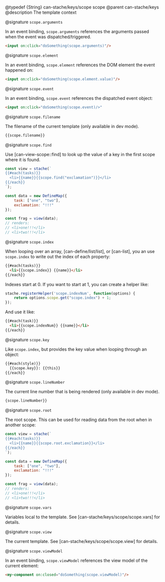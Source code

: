 @typedef {String} can-stache/keys/scope scope
@parent can-stache/keys
@description The template context

@signature `scope.arguments`

In an event binding, `scope.arguments` references the arguments passed when the event was dispatched/triggered.

```html
<input on:click="doSomething(scope.arguments)"/>
```

@signature `scope.element`

In an event binding, `scope.element` references the DOM element the event happened on:

```html
<input on:click="doSomething(scope.element.value)"/>
```

@signature `scope.event`

In an event binding, `scope.event` references the dispatched event object:

```html
<input on:click="doSomething(scope.event)/>"
```

@signature `scope.filename`

The filename of the current template (only available in dev mode).

```html
{{scope.filename}}
```

@signature `scope.find`

Use [can-view-scope::find] to look up the value of a key in the first scope where it is found.

```js
const view = stache(`
{{#each(tasks)}}
  <li>{{name}}{{scope.find("exclamation")}}</li>
{{/each}}
`);

const data = new DefineMap({
	task: ["one", "two"],
	exclamation: "!!!"
});

const frag = view(data);
// renders:
// <li>one!!!</li>
// <li>two!!!</li>
```

@signature `scope.index`

When looping over an array, [can-define/list/list], or [can-list], you an use `scope.index` to write out the index of each property:

```html
{{#each(tasks)}}
  <li>{{scope.index}} {{name}}</li>
{{/each}}
```

Indexes start at 0.  If you want to start at 1, you can create a helper like:

```js
stache.registerHelper('scope.indexNum', function(options) {
	return options.scope.get("scope.index") + 1;
});
```

And use it like:

```html
{{#each(task)}}
  <li>{{scope.indexNum}} {{name}}</li>
{{/each}}
```

@signature `scope.key`

Like `scope.index`, but provides the key value when looping through an object:

```html
{{#each(style)}}
  {{scope.key}}: {{this}}
{{/each}}
```

@signature `scope.lineNumber`

The current line number that is being rendered (only available in dev mode).

```html
{scope.lineNumber}}
```

@signature `scope.root`

The root scope. This can be used for reading data from the root when in another scope:

```js
const view = stache(`
{{#each(tasks)}}
  <li>{{name}}{{scope.root.exclamation}}</li>
{{/each}}
`);

const data = new DefineMap({
	task: ["one", "two"],
	exclamation: "!!!"
});

const frag = view(data);
// renders:
// <li>one!!!</li>
// <li>two!!!</li>
```

@signature `scope.vars`

Variables local to the template. See [can-stache/keys/scope/scope.vars] for details.

@signature `scope.view`

The current template. See [can-stache/keys/scope/scope.view] for details.

@signature `scope.viewModel`

In an event binding, `scope.viewModel` references the view model of the current element:

```html
<my-component on:closed="doSomething(scope.viewModel)"/>
```

